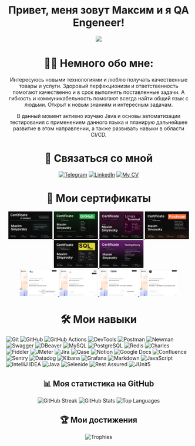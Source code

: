 <div align="center">

# Привет, меня зовут Максим и я QA Engeneer!

<div id="header" align="center">
<img src="https://media.giphy.com/media/zhYSVCirREeIZtONCI/giphy.gif" width="170"/>

</div>
<div align="center">
  
# :technologist: Немного обо мне:

</div>

Интересуюсь новыми технологиями и люблю получать качественные товары и услуги. Здоровый перфекционизм и ответственность помогают качественно и в срок выполнять поставленные задачи. А гибкость и коммуникабельность помогают всегда найти общий язык с людьми. Открыт к новым знаниям и интересным задачам.

В данный момент активно изучаю Java и основы автоматизации тестирования c применением данного языка и планирую дальнейшее развитие в этом направлении, а также развивать навыки в области CI/CD.


  
# 📩 Связаться со мной

[![Telegram](https://img.shields.io/badge/Telegram-2CA5E0?style=flat-square&logo=telegram&logoColor=white)](https://t.me/MaximSinyavsky)
[![LinkedIn](https://img.shields.io/badge/LinkedIn-0A66C2?style=flat-square&logo=linkedin&logoColor=white)](https://www.linkedin.com/in/maxim-sinyavsky-42b220234/)
[![My CV](https://img.shields.io/badge/My_CV-4285F4?style=flat-square&logo=google-drive&logoColor=white)](https://drive.google.com/file/d/1SBQ1j0KgdAnQH3d4upDYQ0dM50onVVOt/view?usp=drive_link)

</div>
<div align="center">
  
# 📜 Мои сертификаты

</div>

<div align="center">
  
  <a href="https://github.com/MaximSinyavsky/MaximSinyavsky/blob/main/assets/certificates/vadim-ksendzov-course-certificate-maxim-sinyavsky-final.png">
  <img src="https://github.com/MaximSinyavsky/MaximSinyavsky/blob/main/assets/certificates/vadim-ksendzov-course-certificate-maxim-sinyavsky-final.png" alt="final" width="120">
  </a>  
  
  <a href="https://github.com/MaximSinyavsky/MaximSinyavsky/blob/main/assets/certificates/vadim-ksendzov-course-certificate-maxim-sinyavsky-git.png">
  <img src="https://github.com/MaximSinyavsky/MaximSinyavsky/blob/main/assets/certificates/vadim-ksendzov-course-certificate-maxim-sinyavsky-git.png" alt="Git" width="120">
  </a>
  
  <a href="https://github.com/MaximSinyavsky/MaximSinyavsky/blob/main/assets/certificates/vadim-ksendzov-course-certificate-maxim-sinyavsky-linux-terminal.png">
  <img src="https://github.com/MaximSinyavsky/MaximSinyavsky/blob/main/assets/certificates/vadim-ksendzov-course-certificate-maxim-sinyavsky-linux-terminal.png" alt="Linux terminal" width="120">
  </a>
  
  <a href="https://github.com/MaximSinyavsky/MaximSinyavsky/blob/main/assets/certificates/vadim-ksendzov-course-certificate-maxim-sinyavsky-postman.png">
  <img src="https://github.com/MaximSinyavsky/MaximSinyavsky/blob/main/assets/certificates/vadim-ksendzov-course-certificate-maxim-sinyavsky-postman.png" alt="Postman" width="120">
  </a>
  
  <a href="https://github.com/MaximSinyavsky/MaximSinyavsky/blob/main/assets/certificates/vadim-ksendzov-course-certificate-maxim-sinyavsky-sql.png">
  <img src="https://github.com/MaximSinyavsky/MaximSinyavsky/blob/main/assets/certificates/vadim-ksendzov-course-certificate-maxim-sinyavsky-sql.png" alt="SQL" width="120">
  </a>

  <a href="https://github.com/MaximSinyavsky/MaximSinyavsky/blob/main/assets/certificates/vadim-ksendzov-course-certificate-maxim-sinyavsky-test-theory.png">
  <img src="https://github.com/MaximSinyavsky/MaximSinyavsky/blob/main/assets/certificates/vadim-ksendzov-course-certificate-maxim-sinyavsky-test-theory.png" alt="testing theory" width="120">
  </a>
  
  <br>
  
  <a href="https://github.com/MaximSinyavsky/MaximSinyavsky/blob/main/assets/certificates/stepik-certificate-interactive-SQL-trainer.png">
  <img src="https://github.com/MaximSinyavsky/MaximSinyavsky/blob/main/assets/certificates/stepik-certificate-interactive-SQL-trainer.png" alt="SQL" width="105">
  </a>

  <a href="https://github.com/MaximSinyavsky/MaximSinyavsky/blob/main/assets/certificates/stepik-certificate-javaScript-for-beginners.png">
  <img src="https://github.com/MaximSinyavsky/MaximSinyavsky/blob/main/assets/certificates/stepik-certificate-javaScript-for-beginners.png" alt="JavaScript" width="105">
  </a>
  
   <a href="https://github.com/MaximSinyavsky/MaximSinyavsky/blob/main/assets/certificates/stepik-certificate-software-testing-from-scratch-theory%2Bpractice.png">
  <img src="https://github.com/MaximSinyavsky/MaximSinyavsky/blob/main/assets/certificates/stepik-certificate-software-testing-from-scratch-theory%2Bpractice.png" alt="Testing" width="105">
  </a>
  
  <a href="https://github.com/MaximSinyavsky/MaximSinyavsky/blob/main/assets/certificates/stepik-certificate-postman-for-api-testing.png">
  <img src="https://github.com/MaximSinyavsky/MaximSinyavsky/blob/main/assets/certificates/stepik-certificate-postman-for-api-testing.png" alt="Postman" width="105">
  </a>
  
</div>

<div align="center">
  
# 🛠 Мои навыки

</div>
  
![Git](https://img.shields.io/badge/Git-F05032?style=flat-square&logo=git&logoColor=white)
![GitHub](https://img.shields.io/badge/GitHub-181717?style=flat-square&logo=github&logoColor=white)
![GitHub Actions](https://img.shields.io/badge/GitHub_Actions-2088FF?style=flat-square&logo=github-actions&logoColor=white)
![DevTools](https://img.shields.io/badge/DevTools-4285F4?style=flat-square&logo=google-chrome&logoColor=white)
![Postman](https://img.shields.io/badge/Postman-FF6C37?style=flat-square&logo=postman&logoColor=white)
![Newman](https://img.shields.io/badge/Newman-FF6C37?style=flat-square&logo=postman&logoColor=white)
![Swagger](https://img.shields.io/badge/Swagger-85EA2D?style=flat-square&logo=swagger&logoColor=white)
![DBeaver](https://img.shields.io/badge/DBeaver-3C3C3C?style=flat-square&logo=dbeaver&logoColor=white)
![MySQL](https://img.shields.io/badge/MySQL-4479A1?style=flat-square&logo=mysql&logoColor=white)
![PostgreSQL](https://img.shields.io/badge/PostgreSQL-4169E1?style=flat-square&logo=postgresql&logoColor=white)
![Redis](https://img.shields.io/badge/Redis-DC382D?style=flat-square&logo=redis&logoColor=white)
![Charles](https://img.shields.io/badge/Charles-FF5733?style=flat-square&logo=charles&logoColor=white)
![Fiddler](https://img.shields.io/badge/Fiddler-8A2BE2?style=flat-square&logo=fiddler&logoColor=white)
![JMeter](https://img.shields.io/badge/JMeter-D22128?style=flat-square&logo=apache-jmeter&logoColor=white)
![Jira](https://img.shields.io/badge/Jira-0052CC?style=flat-square&logo=jira&logoColor=white)
![Qase](https://img.shields.io/badge/Qase-FF5733?style=flat-square&logo=qase&logoColor=white)
![Notion](https://img.shields.io/badge/Notion-000000?style=flat-square&logo=notion&logoColor=white)
![Google Docs](https://img.shields.io/badge/Google_Docs-4285F4?style=flat-square&logo=google-docs&logoColor=white)
![Confluence](https://img.shields.io/badge/Confluence-172B4D?style=flat-square&logo=confluence&logoColor=white)
![Sentry](https://img.shields.io/badge/Sentry-362D59?style=flat-square&logo=sentry&logoColor=white)
![Datadog](https://img.shields.io/badge/Datadog-632CA6?style=flat-square&logo=datadog&logoColor=white)
![Kibana](https://img.shields.io/badge/Kibana-005571?style=flat-square&logo=kibana&logoColor=white)
![Grafana](https://img.shields.io/badge/Grafana-F46800?style=flat-square&logo=grafana&logoColor=white)
![Markdown](https://img.shields.io/badge/Markdown-000000?style=flat-square&logo=markdown&logoColor=white)
![JavaScript](https://img.shields.io/badge/JavaScript-F7DF1E?style=flat-square&logo=javascript&logoColor=black)
![IntelliJ IDEA](https://img.shields.io/badge/IntelliJ_IDEA-000000?style=flat-square&logo=intellij-idea&logoColor=white)
![Java](https://img.shields.io/badge/Java-007396?style=flat-square&logo=java&logoColor=white)
![Selenide](https://img.shields.io/badge/Selenide-FF4500?style=flat-square&logo=selenide&logoColor=white)
![Rest Assured](https://img.shields.io/badge/Rest_Assured-000000?style=flat-square&logo=rest-assured&logoColor=white)
![JUnit5](https://img.shields.io/badge/JUnit5-25A162?style=flat-square&logo=junit5&logoColor=white)

<div align="center">
  
## 📊 Моя статистика на GitHub

</div>

<div align="center">

![GitHub Streak](https://github-readme-streak-stats.herokuapp.com/?user=MaximSinyavsky&theme=shadow_blue)
![GitHub Stats](https://github-readme-stats.vercel.app/api?username=MaximSinyavsky&show_icons=true&count_private=true&theme=shadow_blue&include_all_commits=true)
![Top Languages](https://github-readme-stats.vercel.app/api/top-langs/?username=MaximSinyavsky&layout=compact&langs_count=6&theme=shadow_blue)

</div>

<div align="center">

## :trophy: Мои достижения

![Trophies](https://github-profile-trophy.vercel.app/?username=MaximSinyavsky&theme=onedark&margin-w=15)

</div>


